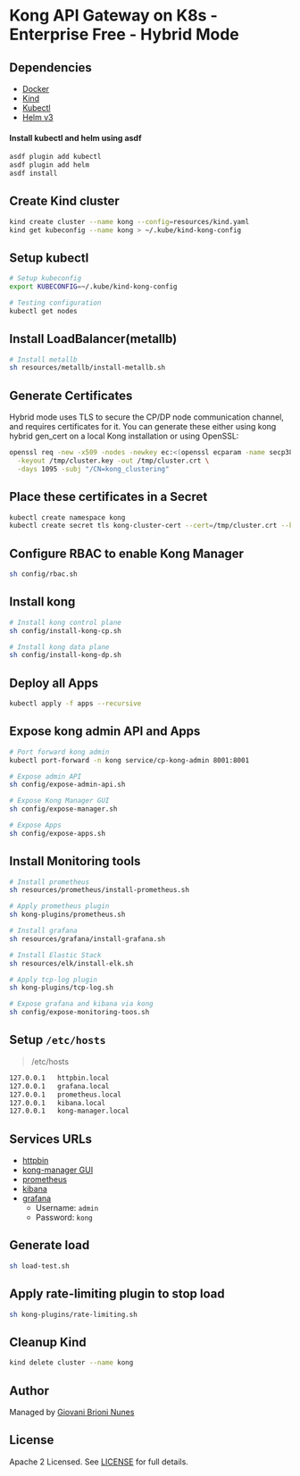 # Kong API Gateway on K8s - Enterprise Free - Hybrid Mode

## Dependencies

- [Docker](https://docs.docker.com/engine/install/)
- [Kind](https://kind.sigs.k8s.io/docs/user/quick-start/#installation)
- [Kubectl](https://kubernetes.io/docs/tasks/tools/)
- [Helm v3](https://helm.sh/docs/intro/install/)


#### Install kubectl and helm using asdf

```bash
asdf plugin add kubectl
asdf plugin add helm
asdf install
```

## Create Kind cluster

```bash
kind create cluster --name kong --config=resources/kind.yaml
kind get kubeconfig --name kong > ~/.kube/kind-kong-config
```

## Setup kubectl

```bash
# Setup kubeconfig
export KUBECONFIG=~/.kube/kind-kong-config

# Testing configuration
kubectl get nodes
```

## Install LoadBalancer(metallb)

```bash
# Install metallb
sh resources/metallb/install-metallb.sh
```

## Generate Certificates
Hybrid mode uses TLS to secure the CP/DP node communication channel, and requires certificates for it. You can generate these either using kong hybrid gen_cert on a local Kong installation or using OpenSSL:
```bash
openssl req -new -x509 -nodes -newkey ec:<(openssl ecparam -name secp384r1) \
  -keyout /tmp/cluster.key -out /tmp/cluster.crt \
  -days 1095 -subj "/CN=kong_clustering"
```

## Place these certificates in a Secret
```bash
kubectl create namespace kong
kubectl create secret tls kong-cluster-cert --cert=/tmp/cluster.crt --key=/tmp/cluster.key -n kong
```
## Configure RBAC to enable Kong Manager
```bash
sh config/rbac.sh
```
## Install kong

```bash
# Install kong control plane
sh config/install-kong-cp.sh

# Install kong data plane
sh config/install-kong-dp.sh
```
## Deploy all Apps
```bash
kubectl apply -f apps --recursive
```

## Expose kong admin API and Apps
```bash
# Port forward kong admin
kubectl port-forward -n kong service/cp-kong-admin 8001:8001

# Expose admin API
sh config/expose-admin-api.sh

# Expose Kong Manager GUI
sh config/expose-manager.sh

# Expose Apps
sh config/expose-apps.sh
```

## Install Monitoring tools

```bash
# Install prometheus
sh resources/prometheus/install-prometheus.sh

# Apply prometheus plugin
sh kong-plugins/prometheus.sh

# Install grafana
sh resources/grafana/install-grafana.sh

# Install Elastic Stack
sh resources/elk/install-elk.sh

# Apply tcp-log plugin
sh kong-plugins/tcp-log.sh

# Expose grafana and kibana via kong
sh config/expose-monitoring-toos.sh
```

## Setup `/etc/hosts`

> /etc/hosts
```bash
127.0.0.1   httpbin.local
127.0.0.1   grafana.local
127.0.0.1   prometheus.local
127.0.0.1   kibana.local
127.0.0.1   kong-manager.local
```

## Services URLs

- [httpbin](http://httpbin.local)
- [kong-manager GUI](http://kong-manager.local)
- [prometheus](http://prometheus.local)
- [kibana](http://kibana.local)
- [grafana](http://grafana.local)
    - Username: `admin`
    - Password: `kong`


## Generate load

```bash
sh load-test.sh
```

## Apply rate-limiting plugin to stop load

```bash
sh kong-plugins/rate-limiting.sh
```
## Cleanup Kind

```bash
kind delete cluster --name kong
```

## Author

Managed by [Giovani Brioni Nunes](https://github.com/giovanibrioni)

## License

Apache 2 Licensed. See [LICENSE](https://github.com/giovanibrioni/kong-k8s/blob/master/LICENSE) for full details.